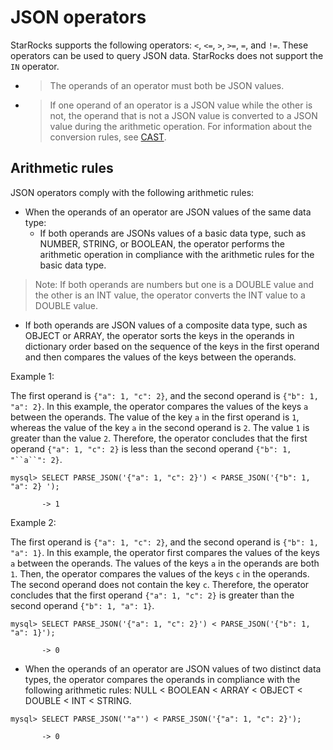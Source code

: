 # JSON operators

StarRocks supports the following operators: `<`, `<=`, `>`, `>=`, `=`, and `!=`. These operators can be used to query JSON data. StarRocks does not support the `IN` operator.

- > The operands of an operator must both be JSON values.

- > If one operand of an operator is a JSON value while the other is not, the operand that is not a JSON value is converted to a JSON value during the arithmetic operation. For information about the conversion rules, see [CAST](./json-query-and-processing-functions/cast.md).

## Arithmetic rules

JSON operators comply with the following arithmetic rules:

- When the operands of an operator are JSON values of the same data type:
  - If both operands are JSONs values of a basic data type, such as NUMBER, STRING, or BOOLEAN, the operator performs the arithmetic operation in compliance with the arithmetic rules for the basic data type.

> Note: If both operands are numbers but one is a DOUBLE value and the other is an INT value, the operator converts the INT value to a DOUBLE value.

- If both operands are JSON values of a composite data type, such as OBJECT or ARRAY, the operator sorts the keys in the operands in dictionary order based on the sequence of the keys in the first operand and then compares the values of the keys between the operands.

Example 1:

The first operand is `{"a": 1, "c": 2}`, and the second operand is `{"b": 1, "a": 2}`. In this example, the operator compares the values of the keys `a` between the operands. The value of the key `a` in the first operand is  `1`, whereas the value of the key `a` in the second operand is `2`. The value `1` is greater than the value `2`. Therefore, the operator concludes that the first operand `{"a": 1, "c": 2}` is less than the second operand `{"b": 1, "``a``": 2}`.

```Plain%20Text
mysql> SELECT PARSE_JSON('{"a": 1, "c": 2}') < PARSE_JSON('{"b": 1, "a": 2} ');

       -> 1
```

Example 2:

The first operand is `{"a": 1, "c": 2}`, and the second operand is `{"b": 1, "a": 1}`. In this example, the operator first compares the values of the keys `a` between the operands. The values of the keys `a` in the operands are both  `1`. Then, the operator compares the values of the keys `c` in the operands. The second operand does not contain the key `c`. Therefore, the operator concludes that the first operand `{"a": 1, "c": 2}` is greater than the second operand `{"b": 1, "a": 1}`.

```Plain%20Text
mysql> SELECT PARSE_JSON('{"a": 1, "c": 2}') < PARSE_JSON('{"b": 1, "a": 1}');

       -> 0
```

- When the operands of an operator are JSON values of two distinct data types, the operator compares the operands in compliance with the following arithmetic rules: NULL < BOOLEAN < ARRAY < OBJECT < DOUBLE < INT < STRING.

```Plain%20Text
mysql> SELECT PARSE_JSON('"a"') < PARSE_JSON('{"a": 1, "c": 2}');

       -> 0
```
